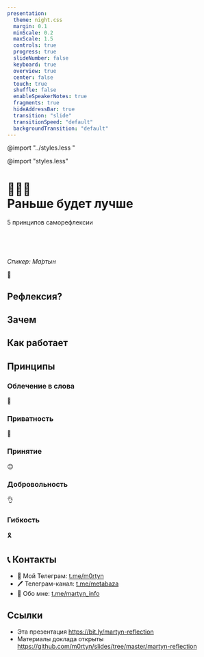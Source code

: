 ```yaml
---
presentation:
  theme: night.css
  margin: 0.1
  minScale: 0.2
  maxScale: 1.5
  controls: true
  progress: true
  slideNumber: false
  keyboard: true
  overview: true
  center: false
  touch: true
  shuffle: false
  enableSpeakerNotes: true
  fragments: true
  hideAddressBar: true
  transition: "slide"
  transitionSpeed: "default"
  backgroundTransition: "default"
---
```


<!-- common styles -->

@import "../styles.less "

<!-- talk styles -->

@import "styles.less"

<!-- slide class="title-slide milestone" data-notes="" -->

# 💭🤔📝<br>Раньше будет лучше

5 принципов саморефлексии

<span class="quite-text" style="display: inline-block; margin-top: 60px">_Спикер: Ма́ртын_</span>

<!-- slide class="emoji" data-notes="
Привет, меня зовут Мартын.
<br><br>

Надеюсь вы не подумали, что это будет 10-минутная саморефлексия о том, что я парюсь о том как люди обо мне думают и что я буду выглядеть скучным рассказчиком. И на самом деле это давняя история, которая тянется с самого детства...<br><br>
" -->

👋

<!-- slide data-notes="
Для начала давайте определим это слово<br><br>

Саморефлексия - это способность наблюдать и оценивать наши собственные когнитивные, эмоциональные и поведенческие процессы.

- И это является важной частью моей жизни
- Рефлексируют почти все и очень часто.<br><br>
- Чаще всего это анализ прошлого опыта, но иногда это и про заглядывание в будущее.<br><br>
- И я веду подробный дневник обо всём уже 4 года. По сути это непрерывная рефлексия, без которой я уже не умею жить.

- Теперь когда вы знаете о значении рефлексии у меня для вас вопрос. Какое фантастическое существо неспособно рефлексировать?

— Вампир
" -->
## Рефлексия?


<!-- slide data-notes="
- Рефлексируя, например, при помощи дневника я отражаю много мелочей, о которых скорее всего забуде в текучке актуальных проблем. Перечитывая те записи я словно узнаю что-то новое о себе.
<br><br>

- Я рефлексирую чтобы совершенствоваться и исправлять ошибки прошлого.<br><br>

- Я не понимаю как можно что-то улучшать в себе, полагаясь только на собственный мозг и оставаясь в рамках одного дня.<br><br>

- Можно пользоваться помощью профессионалов: психотерапевтов, коучей и других консультантов, но во-первых где взять столько денег и времени, а во-вторых с хорошей рефлексией этот процесс становится куда эффективнее — поверьте я проверял.<br><br>
" -->
## Зачем

<!-- slide data-notes="
- в результате рефлексии я совершаю ту же когнитивную ошибку, что и окружающие меня люди — я обобщаю. Лично я заложник своего контекста, я знаю о множестве факторов влияющих на меня, можно сказать эти мелочки они оправдывают меня полностью.<br><br>

- По моим экспериментам, мне достаточно 3ёх месяцев, чтобы я переставал принимать свои прошлые мысли близко к сердцу и начинал говорить о них как о мыслях другого меня из прошлого.<br><br>
" -->
## Как работает


<!-- slide data-notes="
- За это время я совершил много ошибок из-за которых был близок к прекращению ведения дневника. Однако я всё ещё веду его. <br><br>

Делаю это ежедневно и постоянно изучаю прошлые записи.<br><br>

- Вот мои 5 принципов для устойчивой рефлексии:
" -->
## Принципы


<!-- slide vertical=true class="emoji" data-notes="
- По-умолчанию, это мои мысли облечённые в слова. Они возникают и уходят. Некоторые из них запоминаются.<br><br>

- Я заметил, что рефлексия становится лучше и отчётливее если я проговариваю мысли. Ещё она интереснее, если проговариваю мысли кому-то<br><br>

- Рефлексия наконец, становится отличной если её записывать. Это может быть аудио или видео заметка, но больше всего я люблю старый добрый текст.<br><br>

- Я будто высекаю мысли в камне и оставляю их в оригинальном состоянии, тем самым я даю своей будущей версии ознакомиться с ними.<br><br>

- Но также, я прикладываю усилие чтобы выразить свои мысли во что-то конкретное. Благодаря этому мысли и запоминаются.<br><br>
" -->
### Облечение в слова

📝

<!-- slide class="emoji" vertical=true data-notes="
- Ах как было бы прекрасно если бы я не стеснялся самого себя. Однако в этом мире я уже усвоил, что я не способен быть абсолютно открытым.<br><br>

Мне необходима безопасность чтобы высказывать некоторые мысли. Поэтому я считаю что для более полной рефлексии мне необходимо проводить её строго приватно никого не допуская к «сырому» описанию.
" -->
### Приватность

🔏

<!-- slide class="emoji" vertical=true data-notes="
- Допускаю, что существуют люди, которым опасно находиться даже на едине с собой и они способны больно раскритиковать свои же мысли, поэтому они не смогут писать об этом свободно.<br><br>

- Возможно я тоже такой и есть пласт неосозноваемых мыслей, которые я не способен описать.<br><br>

- Однако практика рефлексии постепенно учит принимать себя в разных проявлениях.<br><br>

- Мне нравится теория IFS, согласно которой, мысли подобны голосам разных персонажей в моей голове.<br><br>

" -->
### Принятие

😌

<!-- slide class="emoji" vertical=true data-notes="
- Стоит признать что я не самый дисциплинированный рефлектор. В идеальном мире я бы рефлексировал строго по расписанию, обрабатывал и изучал бы свои записи досконально, раскладывал бы все идеи по полочкам и вёл бы записи подробнее (и без ошибок).<br><br>

- Но я не такой, поэтому со временем я понял, что процессу рефлексии стоит быть «ленивым», то есть ему стоит быть добровольным и непринудительным.
" -->
### Добровольность

👌


<!-- slide class="emoji" vertical=true data-notes="
(неорганизованная, беспорядочная)<br><br>

- Стоит допускать непостоянство, неполноту, неправильность и прочие «НЕ». В общем моя рефлексия неидеальна и весьма адаптивна к этому.<br><br>

- Я пропускал целые недели, переполнял временный буффер кучей дней, забивал или забывал об обработке прошлого. А ещё я душил себя чрезмерно жёсткими правилами ведения дневника. В итоге это лишь понижало удовлетворённость от процесса.<br><br>
" -->
### Гибкость

🎗

<!-- мозг это не база и не для данных -->
<!-- рефлексия для сознательного обобщения себя (с утерей контекста) -->

<!-- slide data-notes="..." -->
## 📞 Контакты

- 💬 Мой Телеграм: [t.me/m0rtyn](https://t.me/m0rtyn)
- 🖊 Телеграм-канал: [t.me/metabaza](https://t.me/metabaza)
- 👤 Обо мне: [t.me/martyn_info](https://t.me/martyn_info)

<!-- slide data-notes="..." -->
## Ссылки

- Эта презентация
  https://bit.ly/martyn-reflection
- Материалы доклада открыты
  https://github.com/m0rtyn/slides/tree/master/martyn-reflection

<!-- ### Интересность

- Кажется, что рефлексия подразумевает по умолчаничию то, что она происходит от себя будущего к себе прошлому. Но что мешает записывать мысли, а потом никогда их не изучать? Лично мне ничего не мешает и я могу никогда не вернуться к однажды записанной мысли.

- Но во-первых, подобная мысль записана, а значит ознакомиться с ней как минимум возможно когда-то в будущем, а во-вторых это нормально и стоит это принять.
- Однако со временем я понял, что ознакомление с предыдущими записями приносить мне удовольствие и что я хочу, а главное могу это делать чаще. -->
